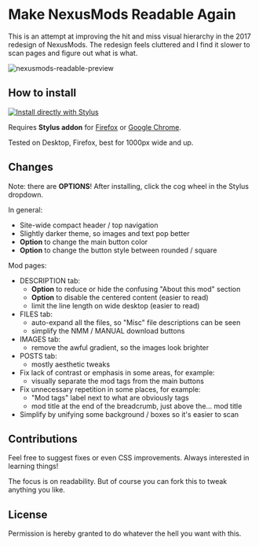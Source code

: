 # Make NexusMods Readable Again

This is an attempt at improving the hit and miss visual hierarchy in the 2017 redesign of NexusMods. The redesign feels cluttered and I find it slower to scan pages and figure out what is what.

![nexusmods-readable-preview](https://user-images.githubusercontent.com/169391/43167195-2691e216-8f99-11e8-9a0e-eb45affaf562.png)

## How to install

[![Install directly with Stylus](https://img.shields.io/badge/Install%20directly%20with-Stylus-00adad.svg)](https://raw.githubusercontent.com/fabd/nexusmods-readable/master/nexusmods-readable.user.css)

Requires **Stylus addon** for [Firefox](https://addons.mozilla.org/en-US/firefox/addon/styl-us/) or 
 [Google Chrome](https://chrome.google.com/webstore/detail/stylus/clngdbkpkpeebahjckkjfobafhncgmne?hl=en).

Tested on Desktop, Firefox, best for 1000px wide and up.


## Changes

Note: there are **OPTIONS**! After installing, click the cog wheel in the Stylus dropdown.

In general:

- Site-wide compact header / top navigation
- Slightly darker theme, so images and text pop better
- **Option** to change the main button color
- **Option** to change the button style between rounded / square

Mod pages:

- DESCRIPTION tab:
  - **Option** to reduce or hide the confusing "About this mod" section
  - **Option** to disable the centered content (easier to read)
  - limit the line length on wide desktop (easier to read)
- FILES tab:
  * auto-expand all the files, so "Misc" file descriptions can be seen
  * simplify the NMM / MANUAL download buttons
- IMAGES tab:
  * remove the awful gradient, so the images look brighter
- POSTS tab:
  * mostly aesthetic tweaks
- Fix lack of contrast or emphasis in some areas, for example:
  * visually separate the mod tags from the main buttons
- Fix unnecessary repetition in some places, for example:
  * "Mod tags" label next to what are obviously tags
  * mod title at the end of the breadcrumb, just above the... mod title
- Simplify by unifying some background / boxes so it's easier to scan


## Contributions

Feel free to suggest fixes or even CSS improvements. Always interested in learning things!

The focus is on readability. But of course you can fork this to tweak anything you like.


## License

Permission is hereby granted to do whatever the hell you want with this.
